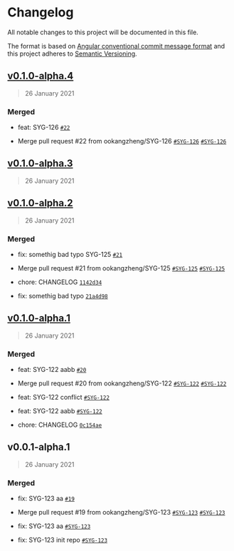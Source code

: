 # Changelog
All notable changes to this project will be documented in this file.

The format is based on [Angular conventional commit message format](https://github.com/angular/angular/blob/22b96b9/CONTRIBUTING.md#commit)
and this project adheres to [Semantic Versioning](https://semver.org/spec/v2.0.0.html).

## [v0.1.0-alpha.4](https://github.com/ookangzheng/test-action-semantic-release/compare/v0.1.0-alpha.3...v0.1.0-alpha.4) 

> 26 January 2021 

### Merged

- feat: SYG-126 [`#22`](https://github.com/ookangzheng/test-action-semantic-release/pull/22)

- Merge pull request #22 from ookangzheng/SYG-126 [`#SYG-126`](https://coolbitx.atlassian.net/browse/SYG-126) [`#SYG-126`](https://coolbitx.atlassian.net/browse/SYG-126)

## [v0.1.0-alpha.3](https://github.com/ookangzheng/test-action-semantic-release/compare/v0.1.0-alpha.2...v0.1.0-alpha.3) 

> 26 January 2021 

## [v0.1.0-alpha.2](https://github.com/ookangzheng/test-action-semantic-release/compare/v0.1.0-alpha.1...v0.1.0-alpha.2) 

> 26 January 2021 

### Merged

- fix: somethig bad typo SYG-125 [`#21`](https://github.com/ookangzheng/test-action-semantic-release/pull/21)

- Merge pull request #21 from ookangzheng/SYG-125 [`#SYG-125`](https://coolbitx.atlassian.net/browse/SYG-125) [`#SYG-125`](https://coolbitx.atlassian.net/browse/SYG-125)

- chore: CHANGELOG [`1142d34`](https://github.com/ookangzheng/test-action-semantic-release/commit/1142d3430007590fe8c9a28485286d28eabbbed5)
- fix: somethig bad typo [`21a4d98`](https://github.com/ookangzheng/test-action-semantic-release/commit/21a4d9866afe68b65e25cfba7c20f5739586853f)

## [v0.1.0-alpha.1](https://github.com/ookangzheng/test-action-semantic-release/compare/v0.0.1-alpha.1...v0.1.0-alpha.1) 

> 26 January 2021 

### Merged

- feat: SYG-122 aabb [`#20`](https://github.com/ookangzheng/test-action-semantic-release/pull/20)

- Merge pull request #20 from ookangzheng/SYG-122 [`#SYG-122`](https://coolbitx.atlassian.net/browse/SYG-122) [`#SYG-122`](https://coolbitx.atlassian.net/browse/SYG-122)
- feat: SYG-122 conflict [`#SYG-122`](https://coolbitx.atlassian.net/browse/SYG-122)
- feat: SYG-122 aabb [`#SYG-122`](https://coolbitx.atlassian.net/browse/SYG-122)

- chore: CHANGELOG [`0c154ae`](https://github.com/ookangzheng/test-action-semantic-release/commit/0c154ae9288887c91d18574446204d5241fec306)

## v0.0.1-alpha.1 

> 26 January 2021 

### Merged

- fix: SYG-123 aa [`#19`](https://github.com/ookangzheng/test-action-semantic-release/pull/19)

- Merge pull request #19 from ookangzheng/SYG-123 [`#SYG-123`](https://coolbitx.atlassian.net/browse/SYG-123) [`#SYG-123`](https://coolbitx.atlassian.net/browse/SYG-123)
- fix: SYG-123 aa [`#SYG-123`](https://coolbitx.atlassian.net/browse/SYG-123)
- fix: SYG-123 init repo [`#SYG-123`](https://coolbitx.atlassian.net/browse/SYG-123)
